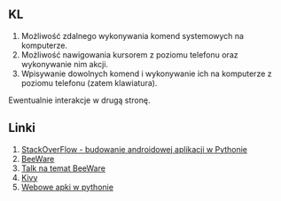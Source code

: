## KL

1. Możliwość zdalnego wykonywania komend systemowych na komputerze. 
2. Możliwość nawigowania kursorem z poziomu telefonu oraz wykonywanie nim akcji. 
3. Wpisywanie dowolnych komend i wykonywanie ich na komputerze z poziomu telefonu (zatem klawiatura).


Ewentualnie interakcje w drugą stronę. 


## Linki

1. [StackOverFlow - budowanie androidowej aplikacji w Pythonie](https://stackoverflow.com/questions/49955489/how-to-develop-android-app-completely-using-python)
2. [BeeWare](https://beeware.org/)
3. [Talk na temat BeeWare](https://www.youtube.com/watch?v=xezYYBL7nk0)
4. [Kivy](https://kivy.org/#home)
5. [Webowe apki w pythonie](https://opensource.com/article/20/8/python-android-mobile)